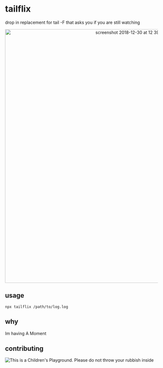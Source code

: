 # tailflix

drop in replacement for tail -F that asks you if you are still watching

<div align="center"><img width="836" alt="screenshot 2018-12-30 at 12 39 05 pm" src="https://user-images.githubusercontent.com/11539094/50547339-f9798e00-0c2f-11e9-8691-bb7446d5eb5e.png"></div>

## usage

```
npx tailflix /path/to/log.log
```

## why

Im having A Moment

## contributing

![This is a Children's Playground. Please do not throw your rubbish inside](https://pbs.twimg.com/media/Eu16cBfWgAEcS78?format=jpg&name=large)
